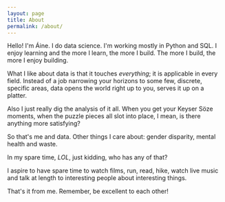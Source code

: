 ```yaml
---
layout: page
title: About
permalink: /about/
---
```


Hello! I'm Áine. I do data science. I'm working mostly in Python and SQL. I enjoy learning and the more I learn, the more I build. The more I build, the more I enjoy building.

What I like about data is that it touches *everything*; it is applicable in every field. Instead of a job narrowing your horizons to some few, discrete, specific areas, data opens the world right up to you, serves it up on a platter. 

Also I just really dig the analysis of it all. When you get your Keyser Söze moments, when the puzzle pieces all slot into place, I mean, is there anything more satisfying?

So that's me and data. Other things I care about: gender disparity, mental health and waste.  

In my spare time, *LOL*, just kidding, who has any of that?  

I aspire to have spare time to watch films, run, read, hike, watch live music and talk at length to interesting people about interesting things.  

That's it from me. Remember, be excellent to each other!  
